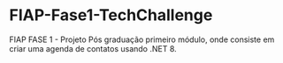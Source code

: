# FIAP-Fase1-TechChallenge
FIAP FASE 1 - Projeto Pós graduação primeiro módulo, onde consiste em criar uma agenda de contatos usando .NET 8.
